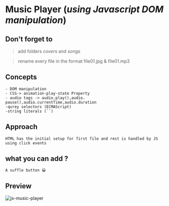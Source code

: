 # Music Player (_using Javascript DOM manipulation_)

## Don't forget to

> add folders _covers_ and _songs_

> rename every file in the format file01.jpg & file01.mp3

## Concepts

    - DOM manipulation
    - CSS-> animation-play-state Property
    - audio tags -> audio.play(),audio. pause(),audio.currentTime,audio.duration
    -qurey selectors (ECMAScript)
    -string literals (``)

## Approach

    HTML has the initial setup for first file and rest is handled by JS using click events

## what you can add ?

    A suffle button 😀

## Preview

![js-music-player](js-music-playerhttps://drive.google.com/uc?id=1PW08ZHtEQT0sOFPwt_pHt3ucRr41jW3E)

